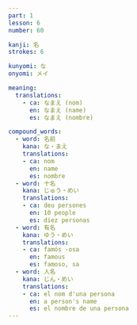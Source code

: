 ```yaml
---
part: 1
lesson: 6
number: 60

kanji: 名
strokes: 6

kunyomi: な
onyomi: メイ

meaning:
  translations:
    - ca: なまえ (nom)
      en: なまえ (name)
      es: なまえ (nombre)

compound_words:
  - word: 名前
    kana: な・まえ
    translations:
    - ca: nom
      en: name
      es: nombre
  - word: 十名
    kana: じゅう・めい
    translations:
    - ca: deu persones
      en: 10 people
      es: diez personas
  - word: 有名
    kana: ゆう・めい
    translations:
    - ca: famós -osa
      en: famous
      es: famoso, sa
  - word: 人名
    kana: じん・めい
    translations:
    - ca: el nom d'una persona
      en: a person's name
      es: el nombre de una persona
---
```

